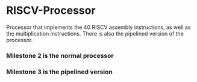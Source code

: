 # RISCV-Processor
Processor that implements the 40 RISCV assembly instructions, as well as the multiplication instructions. There is also the pipelined version of the processor.

### Milestone 2 is the normal processor

### Milestone 3 is the pipelined version
